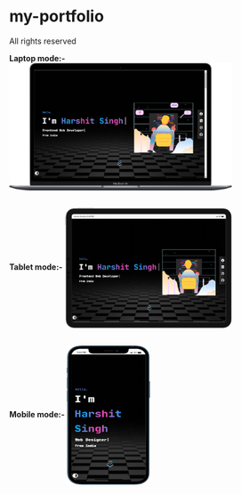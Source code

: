 # my-portfolio

All rights reserved

<b>Laptop mode:-</b>
<img align="center" width=400 alt="coding" src="./Readme-assets/Laptop.png"/>

<br><b>Tablet mode:-</b>
<img align="center" width=300 alt="coding" src="./Readme-assets/Tablet.png"/>

<br><b>Mobile mode:-</b>
<img align="center" width=150 height=250 alt="coding" src="./Readme-assets/Mobile.png"/>

